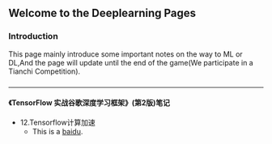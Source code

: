 ## Welcome to the Deeplearning Pages

### Introduction 
This page mainly introduce some important notes on the way to ML or DL,And the page will update until the end of the game(We participate in a Tianchi Competition).

### 
--------------------------
#### 《TensorFlow 实战谷歌深度学习框架》(第2版)笔记
+ 12.Tensorflow计算加速
    + This is a [baidu](http://www.baidu.com/).
